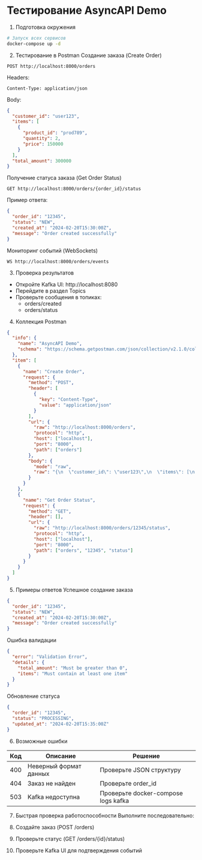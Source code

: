 # Тестирование AsyncAPI Demo

1. Подготовка окружения

```bash
# Запуск всех сервисов
docker-compose up -d
```

2. Тестирование в Postman
Создание заказа (Create Order)

```plaintext
POST http://localhost:8000/orders
```

Headers:
```plaintext
Content-Type: application/json
```

Body:
```json
{
  "customer_id": "user123",
  "items": [
    {
      "product_id": "prod789",
      "quantity": 2,
      "price": 150000
    }
  ],
  "total_amount": 300000
}
```

Получение статуса заказа (Get Order Status)

```plaintext
GET http://localhost:8000/orders/{order_id}/status
```

Пример ответа:

```json
{
  "order_id": "12345",
  "status": "NEW",
  "created_at": "2024-02-20T15:30:00Z",
  "message": "Order created successfully"
}
```

Мониторинг событий (WebSockets)

```plaintext
WS http://localhost:8000/orders/events
```

3. Проверка результатов

* Откройте Kafka UI: http://localhost:8080
* Перейдите в раздел Topics
* Проверьте сообщения в топиках:
    * orders/created
    * orders/status

4. Коллекция Postman

```json
{
  "info": {
    "name": "AsyncAPI Demo",
    "schema": "https://schema.getpostman.com/json/collection/v2.1.0/collection.json"
  },
  "item": [
    {
      "name": "Create Order",
      "request": {
        "method": "POST",
        "header": [
          {
            "key": "Content-Type",
            "value": "application/json"
          }
        ],
        "url": {
          "raw": "http://localhost:8000/orders",
          "protocol": "http",
          "host": ["localhost"],
          "port": "8000",
          "path": ["orders"]
        },
        "body": {
          "mode": "raw",
          "raw": "{\n  \"customer_id\": \"user123\",\n  \"items\": [\n    {\n      \"product_id\": \"prod789\",\n      \"quantity\": 2,\n      \"price\": 150000\n    }\n  ],\n  \"total_amount\": 300000\n}"
        }
      }
    },
    {
      "name": "Get Order Status",
      "request": {
        "method": "GET",
        "header": [],
        "url": {
          "raw": "http://localhost:8000/orders/12345/status",
          "protocol": "http",
          "host": ["localhost"],
          "port": "8000",
          "path": ["orders", "12345", "status"]
        }
      }
    }
  ]
}
```

5. Примеры ответов
Успешное создание заказа
```json
{
  "order_id": "12345",
  "status": "NEW",
  "created_at": "2024-02-20T15:30:00Z",
  "message": "Order created successfully"
}
```

Ошибка валидации
```json
{
  "error": "Validation Error",
  "details": {
    "total_amount": "Must be greater than 0",
    "items": "Must contain at least one item"
  }
}
```
Обновление статуса

```json
{
  "order_id": "12345",
  "status": "PROCESSING",
  "updated_at": "2024-02-20T15:35:00Z"
}
```
6. Возможные ошибки

| Код | Описание | Решение |
|-----|----------|---------|
| 400 | Неверный формат данных | Проверьте JSON структуру |
| 404 | Заказ не найден | Проверьте order_id |
| 503 | Kafka недоступна | Проверьте docker-compose logs kafka |

7. Быстрая проверка работоспособности
Выполните последовательно:

1. Создайте заказ (POST /orders)
2. Проверьте статус (GET /orders/{id}/status)
3. Проверьте Kafka UI для подтверждения событий